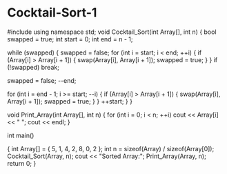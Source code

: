 # Cocktail-Sort-1
#include <iostream> using namespace std;
void Cocktail_Sort(int Array[], int n)
{
bool swapped = true; int start = 0;
int end = n - 1;


while (swapped)
{
swapped = false;
for (int i = start; i < end; ++i)
{
if (Array[i] > Array[i + 1])
{
swap(Array[i], Array[i + 1]); swapped = true;
}
}
if (!swapped)
break;

swapped = false;
--end;


for (int i = end - 1; i >= start; --i)
{
if (Array[i] > Array[i + 1])
{
swap(Array[i], Array[i + 1]); swapped = true;
}
}
++start;
}
}


void Print_Array(int Array[], int n)
{
for (int i = 0; i < n; ++i) cout << Array[i] << " "; cout << endl;
}


int main()
 
{
int Array[] = { 5, 1, 4, 2, 8, 0, 2 };
int n = sizeof(Array) / sizeof(Array[0]); Cocktail_Sort(Array, n);
cout << "Sorted Array:"; Print_Array(Array, n); return 0;
}

 

